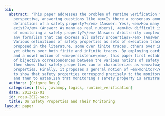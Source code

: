 ```yaml
---
bib:
  abstract: 'This paper addresses the problem of runtime verification from a foundational
    perspective, answering questions like <em>Is there a consensus among the various
    definitions of a safety property?</em> (Answer: Yes), <em>How many safety properties
    exist?</em> (Answer: As many as real numbers), <em>How difficult is the problem
    of monitoring a safety property?</em> (Answer: Arbitrarily complex), <em>Is there
    any formalism that can express all safety properties?</em> (Answer: No), etc.
    Various definitions of safety properties as sets of execution traces have been
    proposed in the literature, some over finite traces, others over infinite traces,
    yet others over both finite and infinite traces. By employing cardinality arguments
    and a novel notion of <em>persistence</em>, this paper first establishes the existence
    of bijective correspondences between the various notions of safety property. It
    then shows that safety properties can be characterized as <em>always past</em>
    properties. Finally, it proposes a general notion of <em>monitor</em>, which allows
    to show that safety properties correspond precisely to the monitorable properties,
    and then to establish that monitoring a safety property is arbitrarily hard.'
  authors: [Grigore Rosu]
  categories: [fsl, javamop, logics, runtime_verification]
  date: 2012-12-01
  id: rosu-2012-sacs
  title: On Safety Properties and Their Monitoring
layout: paper
---
```

